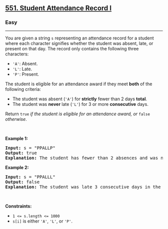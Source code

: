 <h2><a href="https://leetcode.com/problems/student-attendance-record-i/">551. Student Attendance Record I</a></h2><h3>Easy</h3><hr><div><p>You are given a string <code>s</code> representing an attendance record for a student where each character signifies whether the student was absent, late, or present on that day. The record only contains the following three characters:</p>

<ul>
	<li><code>'A'</code>: Absent.</li>
	<li><code>'L'</code>: Late.</li>
	<li><code>'P'</code>: Present.</li>
</ul>

<p>The student is eligible for an attendance award if they meet <strong>both</strong> of the following criteria:</p>

<ul>
	<li>The student was absent (<code>'A'</code>) for <strong>strictly</strong> fewer than 2 days <strong>total</strong>.</li>
	<li>The student was <strong>never</strong> late (<code>'L'</code>) for 3 or more <strong>consecutive</strong> days.</li>
</ul>

<p>Return <code>true</code><em> if the student is eligible for an attendance award, or </em><code>false</code><em> otherwise</em>.</p>

<p>&nbsp;</p>
<p><strong>Example 1:</strong></p>

<pre style="position: relative;"><strong>Input:</strong> s = "PPALLP"
<strong>Output:</strong> true
<strong>Explanation:</strong> The student has fewer than 2 absences and was never late 3 or more consecutive days.
<div class="open_grepper_editor" title="Edit &amp; Save To Grepper"></div></pre>

<p><strong>Example 2:</strong></p>

<pre style="position: relative;"><strong>Input:</strong> s = "PPALLL"
<strong>Output:</strong> false
<strong>Explanation:</strong> The student was late 3 consecutive days in the last 3 days, so is not eligible for the award.
<div class="open_grepper_editor" title="Edit &amp; Save To Grepper"></div></pre>

<p>&nbsp;</p>
<p><strong>Constraints:</strong></p>

<ul>
	<li><code>1 &lt;= s.length &lt;= 1000</code></li>
	<li><code>s[i]</code> is either <code>'A'</code>, <code>'L'</code>, or <code>'P'</code>.</li>
</ul>
</div>